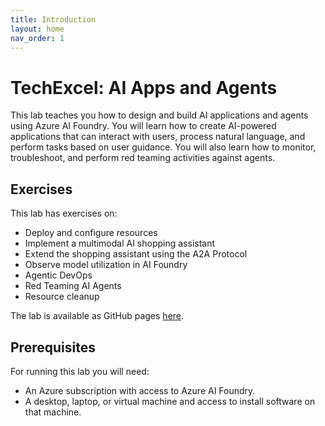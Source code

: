 ```yaml
---
title: Introduction
layout: home
nav_order: 1
---
```


# TechExcel: AI Apps and Agents

This lab teaches you how to design and build AI applications and agents using Azure AI Foundry. You will learn how to create AI-powered applications that can interact with users, process natural language, and perform tasks based on user guidance. You will also learn how to monitor, troubleshoot, and perform red teaming activities against agents.

## Exercises

This lab has exercises on:

* Deploy and configure resources
* Implement a multimodal AI shopping assistant
* Extend the shopping assistant using the A2A Protocol
* Observe model utilization in AI Foundry
* Agentic DevOps
* Red Teaming AI Agents
* Resource cleanup

The lab is available as GitHub pages [here](https://microsoft.github.io/TechExcel-AI-Apps-and-Agents/).

## Prerequisites

For running this lab you will need:

* An Azure subscription with access to Azure AI Foundry.
* A desktop, laptop, or virtual machine and access to install software on that machine.
